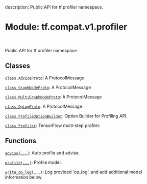 description: Public API for tf.profiler namespace.

<div itemscope itemtype="http://developers.google.com/ReferenceObject">
<meta itemprop="name" content="tf.compat.v1.profiler" />
<meta itemprop="path" content="Stable" />
</div>

# Module: tf.compat.v1.profiler

<!-- Insert buttons and diff -->

<table class="tfo-notebook-buttons tfo-api nocontent" align="left">

</table>



Public API for tf.profiler namespace.



## Classes

[`class AdviceProto`](../../../tf/compat/v1/profiler/AdviceProto.md): A ProtocolMessage

[`class GraphNodeProto`](../../../tf/compat/v1/profiler/GraphNodeProto.md): A ProtocolMessage

[`class MultiGraphNodeProto`](../../../tf/compat/v1/profiler/MultiGraphNodeProto.md): A ProtocolMessage

[`class OpLogProto`](../../../tf/compat/v1/profiler/OpLogProto.md): A ProtocolMessage

[`class ProfileOptionBuilder`](../../../tf/compat/v1/profiler/ProfileOptionBuilder.md): Option Builder for Profiling API.

[`class Profiler`](../../../tf/compat/v1/profiler/Profiler.md): TensorFlow multi-step profiler.

## Functions

[`advise(...)`](../../../tf/compat/v1/profiler/advise.md): Auto profile and advise.

[`profile(...)`](../../../tf/compat/v1/profiler/profile.md): Profile model.

[`write_op_log(...)`](../../../tf/compat/v1/profiler/write_op_log.md): Log provided 'op_log', and add additional model information below.

